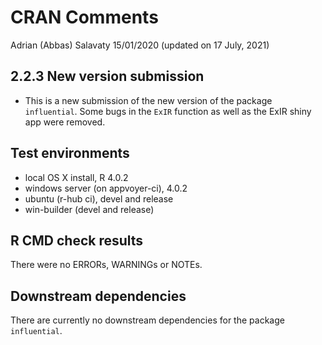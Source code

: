 CRAN Comments
================
Adrian (Abbas) Salavaty
15/01/2020 (updated on 17 July, 2021)

## 2.2.3 New version submission

  - This is a new submission of the new version of the package
    `influential`. Some bugs in the `ExIR` function as well as the ExIR
    shiny app were removed.

## Test environments

  - local OS X install, R 4.0.2
  - windows server (on appvoyer-ci), 4.0.2
  - ubuntu (r-hub ci), devel and release
  - win-builder (devel and release)

## R CMD check results

There were no ERRORs, WARNINGs or NOTEs.

## Downstream dependencies

There are currently no downstream dependencies for the package
`influential`.
